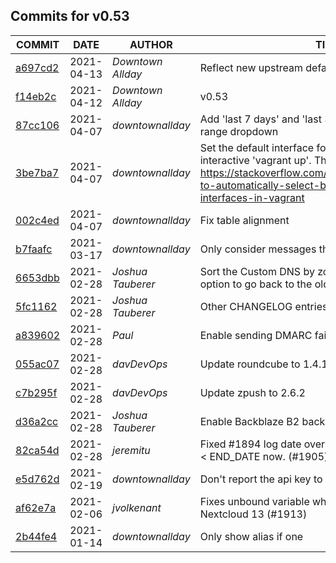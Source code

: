 ## Commits for v0.53
| COMMIT | DATE | AUTHOR | TITLE |
| ------ | ---- | ------ | ----- |
| [a697cd2](https://github.com/downtownallday/mailinabox-ldap/commit/a697cd2f01169218690179b72fa8d743385039ae) | 2021-04-13 | _Downtown Allday_ | Reflect new upstream default branch |
| [f14eb2c](https://github.com/downtownallday/mailinabox-ldap/commit/f14eb2cdce9d82267b85fbfed70ce95f4b7e4d69) | 2021-04-12 | _Downtown Allday_ | v0.53 |
| [87cc106](https://github.com/downtownallday/mailinabox-ldap/commit/87cc10657413aa78ab32f1c1b5856cf2c47431da) | 2021-04-07 | _downtownallday_ | Add 'last 7 days' and 'last 30 days' to report date range dropdown |
| [3be7ba7](https://github.com/downtownallday/mailinabox-ldap/commit/3be7ba7c86520f20dcc354be872078250e5831d0) | 2021-04-07 | _downtownallday_ | Set the default interface for bridged networks to avoid interactive 'vagrant up'. Thx to https://stackoverflow.com/questions/33250304/how-to-automatically-select-bridged-network-interfaces-in-vagrant |
| [002c4ed](https://github.com/downtownallday/mailinabox-ldap/commit/002c4edb88928fdc28bfe42ecda5e50b40bc104f) | 2021-04-07 | _downtownallday_ | Fix table alignment |
| [b7faafc](https://github.com/downtownallday/mailinabox-ldap/commit/b7faafca6b9ceea06c697237622df714dbb61668) | 2021-03-17 | _downtownallday_ | Only consider messages that weren't rejected |
| [6653dbb](https://github.com/downtownallday/mailinabox-ldap/commit/6653dbb2e2357462d22685a06f688f1fb02ed3cd) | 2021-02-28 | _Joshua Tauberer_ | Sort the Custom DNS by zone and qname, and add an option to go back to the old sort order (creation order) |
| [5fc1162](https://github.com/downtownallday/mailinabox-ldap/commit/5fc11623556481019e6797c86565daa7577eb47b) | 2021-02-28 | _Joshua Tauberer_ | Other CHANGELOG entries |
| [a839602](https://github.com/downtownallday/mailinabox-ldap/commit/a839602cba8eb36b8e4a13f46ed76aeea8249766) | 2021-02-28 | _Paul_ | Enable sending DMARC failure reports (#1929) |
| [055ac07](https://github.com/downtownallday/mailinabox-ldap/commit/055ac076630241afe3464c09e2dd37886a497a47) | 2021-02-28 | _davDevOps_ | Update roundcube to 1.4.11 |
| [c7b295f](https://github.com/downtownallday/mailinabox-ldap/commit/c7b295f4030f9efbfcf3d23e842aef4b68b9fa82) | 2021-02-28 | _davDevOps_ | Update zpush to 2.6.2 |
| [d36a2cc](https://github.com/downtownallday/mailinabox-ldap/commit/d36a2cc938eea2b216b424084e1b82e34eee98c4) | 2021-02-28 | _Joshua Tauberer_ | Enable Backblaze B2 backups |
| [82ca54d](https://github.com/downtownallday/mailinabox-ldap/commit/82ca54df962196466a0f8c02d28a8a605e777716) | 2021-02-28 | _jeremitu_ | Fixed #1894 log date over year change, START_DATE < END_DATE now. (#1905) |
| [e5d762d](https://github.com/downtownallday/mailinabox-ldap/commit/e5d762da381134be8843ee1d0ee183e61de51d8a) | 2021-02-19 | _downtownallday_ | Don't report the api key to syslog |
| [af62e7a](https://github.com/downtownallday/mailinabox-ldap/commit/af62e7a99bbe2852632daf274a4d8ad29a0cd523) | 2021-02-06 | _jvolkenant_ | Fixes unbound variable when upgrading from Nextcloud 13 (#1913) |
| [2b44fe4](https://github.com/downtownallday/mailinabox-ldap/commit/2b44fe4a12ee2cbf272ea48b80c18540ce1bacef) | 2021-01-14 | _downtownallday_ | Only show alias if one |
